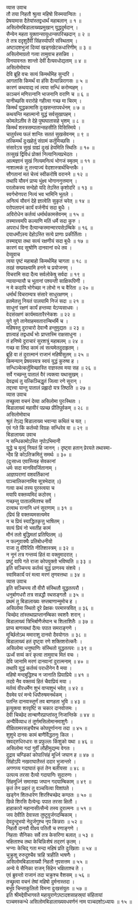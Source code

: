 व्यास उवाच  
तौ तया निहतौ श्रुत्वा महिषो विस्मयान्वितः ।  
प्रेषयामास दैतेयांस्तद्वधार्थं महाबलान् ॥ १ ॥  
असिलोमबिडालाख्यप्रमुखान् युद्धदुर्मदान् ।  
सैन्येन महता युक्तान्सायुधान्सपरिच्छदान् ॥ २ ॥  
ते तत्र ददृशुर्देवीं सिंहस्योपरि संस्थिताम् ।  
अष्टादशभुजां दिव्यां खड्गखेटकधारिणीम् ॥ ३ ॥  
असिलोमाग्रतो गत्वा तामुवाच हसन्निव ।  
विनयावनतः शान्तो देवीं दैत्यवधोद्यताम् ॥ ४ ॥  
असिलोमोवाच  
देवि ब्रूहि वचः सत्यं किमर्थमिह सुन्दरि ।  
आगतासि किमर्थं वा हंसि दैत्यान्निरागसः ॥ ५ ॥  
कारणं कथयाद्य त्वं त्वया सन्धिं करोम्यहम् ।  
काञ्चनं मणिरत्‍नानि भाजनानि वराणि च ॥ ६ ॥  
यानीच्छसि वरारोहे गहीत्वा गच्छ मा चिरम् ।  
किमर्थं युद्धकामासि दुःखसन्तापवर्धनम् ॥ ७ ॥  
कथयन्ति महात्मानो युद्धं सर्वसुखापहम् ।  
कोमलेऽतीव ते देहे पुष्पघातासहे भृशम् ॥ ८ ॥  
किमर्थं शस्त्रसम्पातान्सहसीति विसिस्मिये ।  
चातुर्यस्य फलं शान्तिः सततं सुखसेवनम् ॥ ९ ॥  
तत्किमर्थं दुःखहेतुं संग्रामं कर्तुमिच्छसि ।  
संसारेऽत्र सुखं ग्राह्यं दुःखं हेयमिति स्थितिः ॥ १० ॥  
तत्सुखं द्विविधं प्रोक्तं नित्यानित्यप्रभेदतः ।  
आत्मज्ञानं सुखं नित्यमनित्यं भोगजं स्मृतम् ॥ ११ ॥  
नाशात्मकं तु तत्त्याज्यं वेदशास्त्रार्थचिन्तकैः ।  
सौगतानां मतं चेत्त्वं स्वीकरोषि वरानने ॥ १२ ॥  
तथापि यौवनं प्राप्य भुंक्ष्व भोगाननुत्तमान् ।  
परलोकस्य सन्देहो यदि तेऽस्ति कृशोदरि ॥ १३ ॥  
स्वर्गभोगपरा नित्यं भव भामिनि भूतले ।  
अनित्यं यौवनं देहे ज्ञात्वेति सुकृतं चरेत् ॥ १४ ॥  
परोपतापनं कार्यं वर्जनीयं सदा बुधैः ।  
अविरोधेन कर्तव्यं धर्मार्थकामसेवनम् ॥ १५ ॥  
तस्मात्त्वमपि कल्याणि मतिं धर्मे सदा कुरु ।  
अपराधं विना दैत्यान्कस्मान्मारयसेऽम्बिके ॥ १६ ॥  
दयाधर्मोऽस्य देहोऽस्ति सत्ये प्राणाः प्रकीर्तिताः ।  
तस्माद्दया तथा सत्यं रक्षणीयं सदा बुधैः ॥ १७ ॥  
कारणं वद सुश्रोणि दानवानां वधे तव ।  
देव्युवाच  
त्वया पृष्टं महाबाहो किमर्थमिह चागता ॥ १८ ॥  
तदहं सम्प्रवक्ष्यामि हनने च प्रयोजनम् ।  
विचरामि सदा दैत्य सर्वलोकेषु सर्वदा ॥ १९ ॥  
न्यायान्यायौ च भूतानां पश्यन्ती साक्षिरूपिणी ।  
न मे कदापि भोगेच्छा न लोभो न च वैरिता ॥ २० ॥  
धर्मार्थं विचराम्यत्र संसारे साधुरक्षणम् ।  
व्रतमेतत्तु नियतं पालयामि निजं सदा ॥ २१ ॥  
साधूनां रक्षणं कार्यं हन्तव्या येऽप्यसाधवः ।  
वेदसंरक्षणं कार्यमवतारैरनेकशः ॥ २२ ॥  
युगे युगे तानेवाहमवतारान्बिभर्मि च ।  
महिषस्तु दुराचारो देवान्वै हन्तुमुद्यतः ॥ २३ ॥  
ज्ञात्वाहं तद्वधार्थं भोः प्राप्तास्मि राक्षसाधुना ।  
तं हनिष्ये दुराचारं सुरशत्रुं महाबलम् ॥ २४ ॥  
गच्छ वा तिष्ठ कामं त्वं सत्यमेतदुदाहृतम् ।  
ब्रूहि वा तं दुरात्मानं राजानं महिषीसुतम् ॥ २५ ॥  
किमन्यान् प्रेषयस्यत्र स्वयं युद्धं कुरुष्व ह ।  
सन्धिञ्चेत्कर्तुमिच्छास्ति राज्ञस्तव मया सह ॥ २६ ॥  
सर्वे गच्छन्तु पातालं वैरं त्यक्त्वा यथासुखम् ।  
देवद्रव्यं तु यत्किञ्चिद्धृतं जित्वा रणे सुरान् ।  
तद्दत्त्वा यान्तु पातालं प्रह्लादो यत्र तिष्ठति ॥ २७ ॥  
व्यास उवाच  
तच्छुत्वा वचनं देव्या असिलोमा पुरःस्थितः ।  
बिडालाख्यं महावीरं पप्रच्छ प्रीतिपूर्वकम् ॥ २८ ॥  
असिलोमोवाच  
श्रुतं तेऽद्य बिडालाख्य भवान्या कथितं च यत् ।  
एवं गते किं कर्तव्यो विग्रहः सन्धिरेव वा ॥ २९ ॥  
बिडालाख्य उवाच  
न सन्धिकामोऽस्ति नृपोऽभिमानी  
     युद्धे च मृत्युं नियतं हि जानन् ।
दृष्ट्वा हतान् प्रेरयते तथास्मा-  
     न्दैव हि कोऽतिक्रमितुं समर्थः ॥ ३० ॥  
(दुःसाध्य एवास्त्विह सेवकानां  
     धर्मः सदा मानविवर्जितानाम् ।  
आज्ञापराणां वशवर्तिकानां  
     पाञ्चालिकानामिव सूत्रभेदात् ॥)  
गत्वा कथं तस्य पुरस्त्वया च  
     मयापि वक्तव्यमिदं कठोरम् ।  
गच्छन्तु पातालमितश्च सर्वे  
     दत्त्वाथ रत्‍नानि धनं सुराणाम् ॥ ३१ ॥  
(प्रियं हि वक्तव्यमसत्यमेव  
     न च प्रियं स्याद्धितकृत्तु भाषितम् ।  
सत्यं प्रियं नो भवतीह कामं  
     मौनं ततो बुद्धिमतां प्रतिष्ठितम् ॥)  
न फल्गुवाक्यैः प्रतिबोधनीयो  
     राजा तु वीरैरिति नीतिशास्त्रम् ॥ ३२ ॥  
न नूनं तत्र गन्तव्यं हितं वा वक्तुमादरात् ।  
प्रष्टुं वापि गते राजा कोपयुक्तो भविष्यति ॥ ३३ ॥  
इति सञ्चिन्त्य कर्तव्यं युद्धं प्राणस्य संशये ।  
स्वामिकार्यं परं मत्वा मरणं तृणवत्तथा ॥ ३४ ॥  
व्यास उवाच  
इति सञ्चिन्त्य तौ वीरौ संस्थितौ युद्धतत्परौ ।  
धनुर्बाणधरौ तत्र सन्नद्धौ रथसङ्गतौ ॥ ३५ ॥  
प्रथमं तु बिडालाख्यः सप्तबाणान्मुमोच ह ।  
असिलोमा स्थितो दूरे प्रेक्षकः परमास्त्रवित् ॥ ३६ ॥  
चिच्छेद तांस्तथाप्राप्तानम्बिका स्वशरैः शरान् ।  
बिडालाख्यं त्रिभिर्बाणैर्जघान च शिलाशितैः ॥ ३७ ॥  
प्राप्य बाणव्यथां दैत्यः पपात समराङ्गणे ।  
मूर्च्छितोऽथ ममाराशु दानवो दैवयोगतः ॥ ३८ ॥  
बिडालाख्यं हतं दृष्ट्वा रणे शक्तिशरोत्करैः ।  
असिलोमा धनुष्पाणिः संस्थितो युद्धतत्परः ॥ ३९ ॥  
ऊर्ध्वं सव्यं करं कृत्वा तामुवाच मितं वचः ।  
देवि जानामि मरणं दानवानां दुरात्मनाम् ॥ ४० ॥  
तथापि युद्धं कर्तव्यं पराधीनेन वै मया ।  
महिषो मन्दबुद्धिश्च न जानाति प्रियाप्रिये ॥ ४१ ॥  
तदग्रे नैव वक्तव्यं हितं चैवाप्रियं मया ।  
मर्तव्यं वीरधर्मेण शुभं वाप्यशुभं भवेत् ॥ ४२ ॥  
दैवमेव परं मन्ये धिपौरुषमनर्थकम् ।  
पतन्ति दानवास्तूर्णं तव बाणहता भुवि ॥ ४३ ॥  
इत्युक्त्वा शरवृष्टिं स चकार दानवोत्तमः ।  
देवी चिच्छेद तान्बाणैरप्राप्तांस्तु निजान्तिके ॥ ४४ ॥  
अन्यैर्विव्याध तं तूर्णमसिलोमानमाशुगैः ।  
वीक्षितामरसङ्घैश्च कोपपूर्णानना तदा ॥ ४५ ॥  
शुशुभे दानवः कामं बाणैर्विद्धतनुः किल ।  
स्रवद्‌रुधिरधारः स प्रफुल्लः किंशुको यथा ॥ ४६ ॥  
असिलोमा गदां गुर्वीं लौहीमुद्यम्य वेगतः ।  
दुद्राव चण्डिकां कोपात्सिंहं मूर्ध्नि जघान ह ॥ ४७ ॥  
सिंहोऽपि नखराघातैस्तं ददार भुजान्तरे ।  
अगणय्य गदाघातं कृतं तेन बलीयसा ॥ ४८ ॥  
उत्पत्य तरसा दैत्यो गदापाणिः सुदारुणः ।  
सिंहमूर्ध्नि समारुह्य जघान गदयाम्बिकाम् ॥ ४९ ॥  
कृतं तेन प्रहारं तु वञ्चयित्वा विशांपते ।  
खड्गेन शितधारेण शिरश्चिच्छेद कण्ठतः ॥ ५० ॥  
छिन्ने शिरसि दैत्येन्द्रः पपात तरसा क्षितौ ।  
हाहाकारो महानासीत्सैन्ये तस्य दुरात्मनः ॥ ५१ ॥  
जय देवीति देवास्ता तुष्टुवुर्जगदम्बिकाम् ।  
देवदुन्दुभयो नेदुर्जगुश्च नृप किन्नराः ॥ ५२ ॥  
निहतौ दानवौ वीक्ष्य पतितौ च रणाङ्गणे ।  
निहताः सैनिकाः सर्वे तत्र केसरिणा बलात् ॥ ५३ ॥  
भक्षिताश्च तथा केचिन्निःशेषं तद्‌रणं कृतम् ।  
भग्नाः केचिद्‌ गता मन्दा महिषं प्रति दुःखिताः ॥ ५४ ॥  
चुक्रुशू रुरुदुश्चैव त्राहि त्राहीति भाषणैः ।  
असिलोमबिडालाख्यौ निहतौ नृपसत्तम ॥ ५५ ॥  
अन्ये ये सैनिका राजन् सिंहेन भक्षिताश्च ते ।  
एवं ब्रुवन्तो राजानं तदा चक्रुश्च वैशसम् ॥ ५६ ॥  
तच्छ्रुत्वा वचनं तेषां महिषो दुर्मनास्तदा ।  
बभूव चिन्ताकुलितो विमना दुःखसंयुतः ॥ ५७ ॥  
इति श्रीमद्देवीभागवते महायुराणेऽष्टादशसाहस्र्यां संहितायां  
पञ्चमस्कन्धे असिलोमबिडालाख्यवधवर्णनं नाम पञ्चदशोऽध्यायः ॥ १५ ॥
